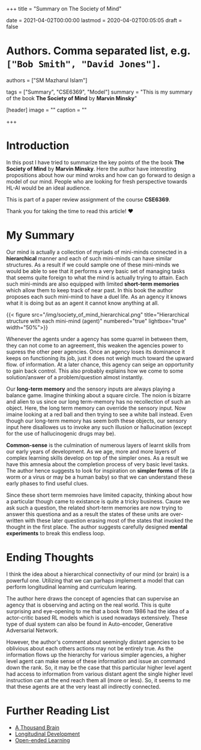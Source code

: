 +++
title = "Summary on The Society of Mind"

date = 2021-04-02T00:00:00
lastmod = 2020-04-02T00:05:05
draft = false

# Authors. Comma separated list, e.g. `["Bob Smith", "David Jones"]`.
authors = ["SM Mazharul Islam"]

tags = ["Summary", "CSE6369", "Model"]
summary = "This is my summary of the book **The Society of Mind** by **Marvin Minsky**"

[header]
image = ""
caption = ""

+++

# Introduction

In this post I have tried to summarize the key points of the the book **The Society of Mind** by **Marvin Minsky**. Here the author have interesting propositions about how our mind wroks and how can go forward to design a model of our mind. People who are looking for fresh perspective towards HL-AI would be an ideal audience.

This is part of a paper review assignment of the course **CSE6369**.

Thank you for taking the time to read this article! :heart:


# My Summary

Our mind is actually a collection of myriads of mini-minds connected in a **hierarchical** manner and each of such mini-minds can have similar structures. As a result if we could sample one of these mini-minds we would be able to see that it performs a very basic set of managing tasks that seems quite foreign to what the mind is actually trying to attain. Each such mini-minds are also equipped with limited **short-term memories** which allow them to keep track of near past. In this book the author proposes each such mini-mind to have a duel life. As an agency it knows what it is doing but as an agent it cannot know anything at all.

{{< figure src="/img/society_of_mind_hierarchical.png" title="Hierarchical structure with each mini-mind (agent)" numbered="true" lightbox="true" width="50%">}}

Whenever the agents under a agency has some quarrel in between them, they can not come to an agreement, this weaken the agencies power to supress the other peer agencies. Once an agency loses its dominance it keeps on functioning its job, just it does not weigh much toward the upward flow. of information. At a later chance, this agency can seige an opportunity to gain back control. This also probably explains how we come to some solution/answer of a problem/question almost instantly.

Our **long-term memory** and the sensory inputs are always playing a balance game. Imagine thinking about a square circle. The noion is bizarre and alien to us since our long term-memory has no recollection of such an object. Here, the long term memory can override the sensory input. Now imaine looking at a red ball and then trying to see a white ball instead. Even though our long-term memory has seem both these objects, our sensory input here disallowes us to invoke any such illusion or hallucination (except for the use of hallucinogenic drugs may be).

**Common-sense** is the culmination of numerous layers of learnt skills from our early years of development. As we age, more and more layers of complex learning skills develop on top of the simpler ones. As a result we have this amnesia about the completion process of very basic level tasks. The author hence suggests to look for inspiration on **simpler forms** of life (a worm or a virus or may be a human baby) so that we can understand these early phases to find useful clues.


Since these short term memroies have limited capacity, thinking about how a particular though came to existance is quite a tricky business. Cause we ask such a question, the related short-term memories are now trying to answer this questiona and as a result the states of these units are over-written with these later question erasing most of the states that invoked the thought in the first place. The author suggests carefully designed **mental experiments** to break this endless loop.



# Ending Thoughts
I think the idea about a hierarchical connectivity of our mind (or brain) is a powerful one. Utilizing that we can parhaps implement a model that can perform longitudinal learning and curriculum learing.

The author here draws the concept of agencies that can supervise an agency that is observing and acting on the real world. This is quite surprising and eye-opening to me that a book from 1986 had the idea of a actor-critic based RL models which is used nowadays extensively. These type of dual system can also be found in Auto-encoder, Generative Adversarial Network.

However, the author's comment about seemingly distant agencies to be oblivious about each others actions may not be entirely true. As the information flows up the hierarchy for various simpler agencies, a higher level agent can make sense of these information and issue an command down the rank. So, it may be the case that this particular higher level agent had access to information from various distant agent the single higher level instruction can at the end reach them all (more or less). So, it seems to me that these agents are at the very least all indirectly connected.


# Further Reading List
- [A Thousand Brain](https://www.amazon.com/Thousand-Brains-New-Theory-Intelligence/dp/1541675819)
- [Longitudinal Development](https://en.wikipedia.org/wiki/Longitudinal_study)
- [Open-ended Learning](https://thehomeschoolscientist.com/open-ended-learning-resource/)
